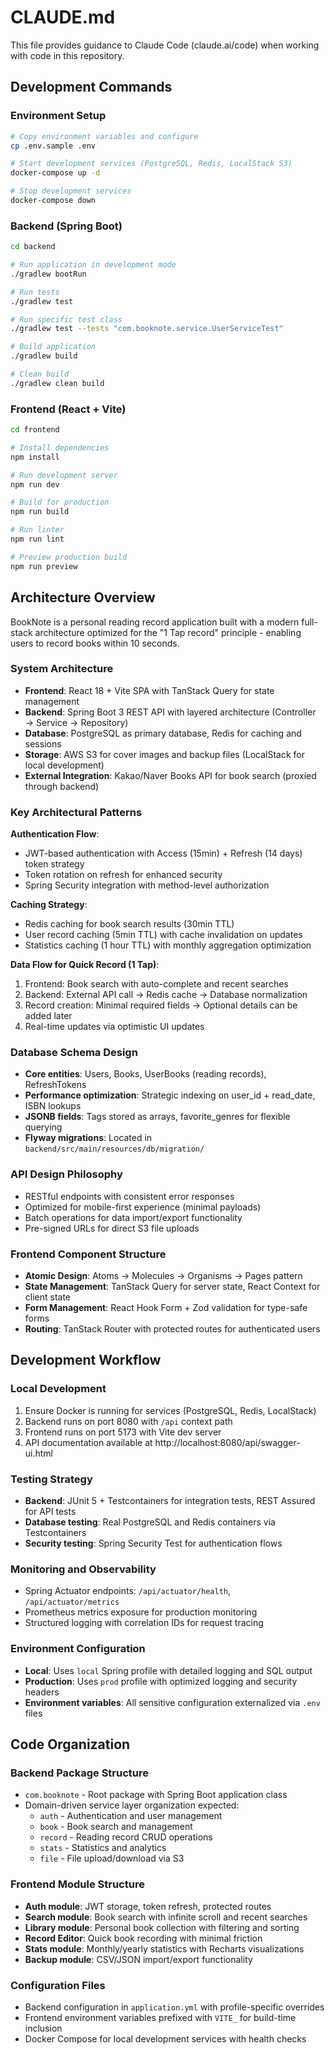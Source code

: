 # CLAUDE.md

This file provides guidance to Claude Code (claude.ai/code) when working with code in this repository.

## Development Commands

### Environment Setup
```bash
# Copy environment variables and configure
cp .env.sample .env

# Start development services (PostgreSQL, Redis, LocalStack S3)
docker-compose up -d

# Stop development services
docker-compose down
```

### Backend (Spring Boot)
```bash
cd backend

# Run application in development mode
./gradlew bootRun

# Run tests
./gradlew test

# Run specific test class
./gradlew test --tests "com.booknote.service.UserServiceTest"

# Build application
./gradlew build

# Clean build
./gradlew clean build
```

### Frontend (React + Vite)
```bash
cd frontend

# Install dependencies
npm install

# Run development server
npm run dev

# Build for production  
npm run build

# Run linter
npm run lint

# Preview production build
npm run preview
```

## Architecture Overview

BookNote is a personal reading record application built with a modern full-stack architecture optimized for the "1 Tap record" principle - enabling users to record books within 10 seconds.

### System Architecture
- **Frontend**: React 18 + Vite SPA with TanStack Query for state management
- **Backend**: Spring Boot 3 REST API with layered architecture (Controller → Service → Repository)
- **Database**: PostgreSQL as primary database, Redis for caching and sessions
- **Storage**: AWS S3 for cover images and backup files (LocalStack for local development)
- **External Integration**: Kakao/Naver Books API for book search (proxied through backend)

### Key Architectural Patterns

**Authentication Flow**:
- JWT-based authentication with Access (15min) + Refresh (14 days) token strategy
- Token rotation on refresh for enhanced security
- Spring Security integration with method-level authorization

**Caching Strategy**:
- Redis caching for book search results (30min TTL)
- User record caching (5min TTL) with cache invalidation on updates  
- Statistics caching (1 hour TTL) with monthly aggregation optimization

**Data Flow for Quick Record (1 Tap)**:
1. Frontend: Book search with auto-complete and recent searches
2. Backend: External API call → Redis cache → Database normalization
3. Record creation: Minimal required fields → Optional details can be added later
4. Real-time updates via optimistic UI updates

### Database Schema Design
- **Core entities**: Users, Books, UserBooks (reading records), RefreshTokens
- **Performance optimization**: Strategic indexing on user_id + read_date, ISBN lookups
- **JSONB fields**: Tags stored as arrays, favorite_genres for flexible querying
- **Flyway migrations**: Located in `backend/src/main/resources/db/migration/`

### API Design Philosophy
- RESTful endpoints with consistent error responses
- Optimized for mobile-first experience (minimal payloads)
- Batch operations for data import/export functionality
- Pre-signed URLs for direct S3 file uploads

### Frontend Component Structure
- **Atomic Design**: Atoms → Molecules → Organisms → Pages pattern
- **State Management**: TanStack Query for server state, React Context for client state
- **Form Management**: React Hook Form + Zod validation for type-safe forms
- **Routing**: TanStack Router with protected routes for authenticated users

## Development Workflow

### Local Development
1. Ensure Docker is running for services (PostgreSQL, Redis, LocalStack)
2. Backend runs on port 8080 with `/api` context path
3. Frontend runs on port 5173 with Vite dev server
4. API documentation available at http://localhost:8080/api/swagger-ui.html

### Testing Strategy
- **Backend**: JUnit 5 + Testcontainers for integration tests, REST Assured for API tests
- **Database testing**: Real PostgreSQL and Redis containers via Testcontainers
- **Security testing**: Spring Security Test for authentication flows

### Monitoring and Observability
- Spring Actuator endpoints: `/api/actuator/health`, `/api/actuator/metrics`
- Prometheus metrics exposure for production monitoring
- Structured logging with correlation IDs for request tracing

### Environment Configuration
- **Local**: Uses `local` Spring profile with detailed logging and SQL output
- **Production**: Uses `prod` profile with optimized logging and security headers
- **Environment variables**: All sensitive configuration externalized via `.env` files

## Code Organization

### Backend Package Structure
- `com.booknote` - Root package with Spring Boot application class
- Domain-driven service layer organization expected:
  - `auth` - Authentication and user management
  - `book` - Book search and management  
  - `record` - Reading record CRUD operations
  - `stats` - Statistics and analytics
  - `file` - File upload/download via S3

### Frontend Module Structure  
- **Auth module**: JWT storage, token refresh, protected routes
- **Search module**: Book search with infinite scroll and recent searches
- **Library module**: Personal book collection with filtering and sorting
- **Record Editor**: Quick book recording with minimal friction
- **Stats module**: Monthly/yearly statistics with Recharts visualizations
- **Backup module**: CSV/JSON import/export functionality

### Configuration Files
- Backend configuration in `application.yml` with profile-specific overrides
- Frontend environment variables prefixed with `VITE_` for build-time inclusion
- Docker Compose for local development services with health checks